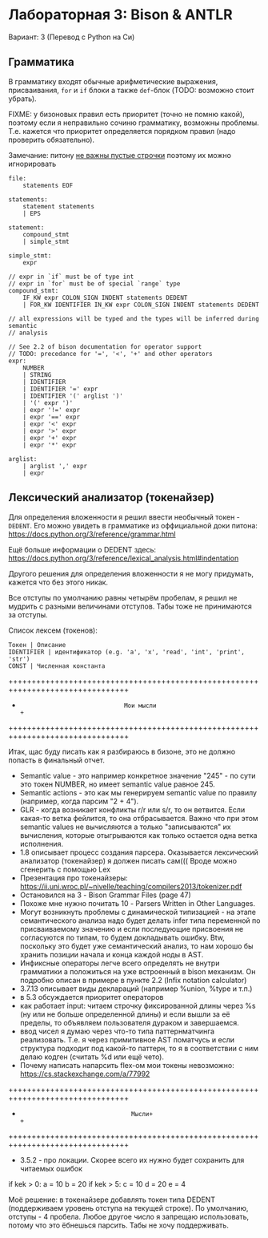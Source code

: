 # Лабораторная 3: Bison & ANTLR
Вариант: 3 (Перевод с Python на Си)

## Грамматика
В грамматику входят обычные арифметические выражения, присваивания, `for` и `if`
блоки а также `def`-блок (TODO: возможно стоит убрать).


FIXME: у бизоновых правил есть приоритет (точно не помню какой), поэтому если я
неправильно сочиню грамматику, возможны проблемы. Т.е. кажется что приоритет
определяется порядком правил (надо проверить обязательно).

Замечание: питону
[не важны пустые строчки](https://stackoverflow.com/questions/60143061/meaning-of-an-empty-line-in-python-source-code-file)
поэтому их можно игнорировать

```
file:
    statements EOF

statements:
    statement statements
    | EPS

statement:
    compound_stmt
    | simple_stmt

simple_stmt:
    expr

// expr in `if` must be of type int
// expr in `for` must be of special `range` type
compound_stmt:
    IF_KW expr COLON_SIGN INDENT statements DEDENT
    | FOR_KW IDENTIFIER IN_KW expr COLON_SIGN INDENT statements DEDENT

// all expressions will be typed and the types will be inferred during semantic
// analysis

// See 2.2 of bison documentation for operator support
// TODO: precedance for '=', '<', '+' and other operators
expr:
    NUMBER
    | STRING
    | IDENTIFIER
    | IDENTIFIER '=' expr
    | IDENTIFIER '(' arglist ')'
    | '(' expr ')'
    | expr '!=' expr
    | expr '==' expr
    | expr '<' expr
    | expr '>' expr
    | expr '+' expr
    | expr '*' expr

arglist:
    | arglist ',' expr
    | expr
```


## Лексический анализатор (токенайзер)
Для определения вложенности я решил ввести необычный токен - `DEDENT`. Его можно
увидеть в грамматике из оффициальной доки питона: https://docs.python.org/3/reference/grammar.html

Ещё больше информации о DEDENT здесь: https://docs.python.org/3/reference/lexical_analysis.html#indentation

Другого решения для определения вложенности я не могу придумать, кажется что без
этого никак.

Все отступы по умолчанию равны четырём пробелам, я решил не мудрить с разными
величинами отступов. Табы тоже не принимаются за отступы.

Список лексем (токенов):
```
Токен | Описание
IDENTIFIER | идентификатор (e.g. 'a', 'x', 'read', 'int', 'print', 'str')
CONST | Численная константа

```


++++++++++++++++++++++++++++++++++++++++++++++++++++++++++++++++++++++++++++++++
+                                  Мои мысли                                   +
++++++++++++++++++++++++++++++++++++++++++++++++++++++++++++++++++++++++++++++++

Итак, щас буду писать как я разбираюсь в бизоне, это не должно попасть в
финальный отчет.
- Semantic value - это например конкретное значение "245" - по сути это токен
  NUMBER, но имеет semantic value равное 245.
- Semantic actions - это как мы генерируем semantic value по правилу (например,
  когда парсим "2 + 4").
- GLR - когда возникает конфликты r/r или s/r, то он ветвится. Если какая-то
  ветка фейлится, то она отбрасывается. Важно что при этом semantic values не
  вычисляются а только "записываются" их вычисления, которые отыгрываются как
  только остается одна ветка исполнения.
- 1.8 описывает процесс создания парсера. Оказывается лексический анализатор
  (токенайзер) я должен писать сам((( Вроде можно сгенерить с помощью Lex
- Презентация про токенайзеры: https://ii.uni.wroc.pl/~nivelle/teaching/compilers2013/tokenizer.pdf
- Остановился на 3 - Bison Grammar Files (page 47)
- Похоже мне нужно почитать 10 - Parsers Written in Other Languages.
- Могут возникнуть проблемы с динамической типизацией - на этапе семантического
  анализа надо будет делать infer типа переменной по присваиваемому значению и
  если последующие присвоения не согласуются по типам, то будем докладывать
  ошибку. Btw, поскольку это будет уже семантический анализ, то нам хорошо бы
  хранить позиции начала и конца каждой ноды в AST.
- Инфиксные операторы легче всего определять не внутри грамматики а положиться
  на уже встроенный в bison механизм. Он подробно описан в примере в пункте
  2.2 (Infix notation calculator)
- 3.7.13 описывает виды деклараций (например %union, %type и т.п.)
- в 5.3 обсуждается приоритет операторов
- как работает input: читаем строчку фиксированной длины через %s (ну или не
  больше определенной длины) и если вышли за её пределы, то объявляем
  пользователя дураком и завершаемся.
- ввод чисел я думаю через что-то типа паттернматчинга реализовать. Т.е. я через
  примитивное AST поматчусь и если структура подходит под какой-то паттерн, то я
  в соответствии с ним делаю кодген (считать %d или ещё чето).
- Почему написать напарсить flex-ом мои токены невозможно: https://cs.stackexchange.com/a/77992

++++++++++++++++++++++++++++++++++++++++++++++++++++++++++++++++++++++++++++++++
+                                    Мысли+                                    +
++++++++++++++++++++++++++++++++++++++++++++++++++++++++++++++++++++++++++++++++
- 3.5.2 - про локации. Скорее всего их нужно будет сохранить для читаемых ошибок

if kek > 0:
    a = 10
    b = 20
    if kek > 5:
        c = 10
        d = 20
    e = 4

Моё решение: в токенайзере добавлять токен типа DEDENT (поддерживаем уровень
отступа на текущей строке). По умолчанию, отступы - 4 пробела. Любое другое
число я запрещаю использовать, потому что это ёбнешься парсить. Табы не хочу
поддерживать.

